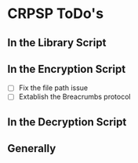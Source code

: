 # CRPSP ToDo's #

## In the Library Script ##


## In the Encryption Script ##
- [ ]   Fix the file path issue
- [ ]   Extablish the Breacrumbs protocol

## In the Decryption Script ##


## Generally ##



